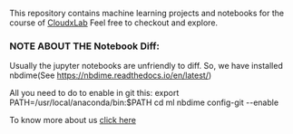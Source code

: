 This repository contains machine learning projects and notebooks for the course of [CloudxLab](https://CloudxLab.com/)
Feel free to checkout and explore.

### NOTE ABOUT THE Notebook Diff:

Usually the jupyter notebooks are unfriendly to diff. So, we have installed nbdime(See https://nbdime.readthedocs.io/en/latest/)

All you need to do to enable in git this:
	export PATH=/usr/local/anaconda/bin:$PATH
	cd ml
	nbdime config-git --enable

To know more about us [click here](https://CloudxLab.com/)

